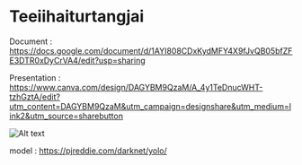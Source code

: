 # Teeiihaiturtangjai
Document : https://docs.google.com/document/d/1AYI808CDxKydMFY4X9fJvQB05bfZFE3DTR0xDyCrVA4/edit?usp=sharing

Presentation : https://www.canva.com/design/DAGYBM9QzaM/A_4y1TeDnucWHT-tzhGztA/edit?utm_content=DAGYBM9QzaM&utm_campaign=designshare&utm_medium=link2&utm_source=sharebutton

![Alt text](https://encrypted-tbn0.gstatic.com/images?q=tbn:ANd9GcSjjzcfS3eNvxDaxDmbzcoN_QDvaLrQsq23Xg&s)

model : https://pjreddie.com/darknet/yolo/
